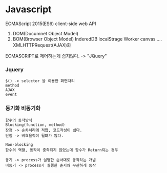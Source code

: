 # Javascript
ECMAScript 2015(ES6)
client-side web API 
1. DOM(Documnet Object Model)
2. BOM(Browser Object Model)
InderedDB
localStrage
Worker
canvas
.... XMLHTTPRequest(AJAX)화

ECMASCRIPT로 제어하는게 쉽지않다. -> "JQuery"
### Jquery
```
$() -> selector 을 이용한 화면처리
method
AJAX
event
```
### 동기화 비동기화
```
함수의 동작방식
Blocking(function, method)   
장점 -> 순차처리에 적합, 코드작성이 쉽다.   
단점 -> 비효율적이 될떄가 많다.

Non-blocking
함수의 역할, 동작이 충족되지 않았는데 함수가 Return되는 경우

동기 -> process가 실행한 순서대로 동작하는 개념
비동기 -> process가 실행한 순서와 무관하게 동작
```
